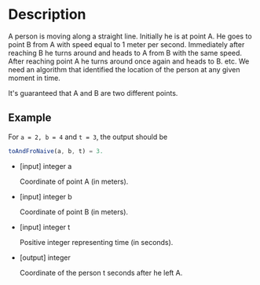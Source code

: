 # Description

A person is moving along a straight line. Initially he is at point A. He goes to point B from A with speed equal to 1 meter per second. Immediately after reaching B he turns around and heads to A from B with the same speed. After reaching point A he turns around once again and heads to B. etc. We need an algorithm that identified the location of the person at any given moment in time.

It's guaranteed that A and B are two different points.

## Example

For `a = 2, b = 4` and `t = 3`, the output should be

```javascript
toAndFroNaive(a, b, t) = 3.
```

- [input] integer a

  Coordinate of point A (in meters).

- [input] integer b

  Coordinate of point B (in meters).

- [input] integer t

  Positive integer representing time (in seconds).

- [output] integer

  Coordinate of the person t seconds after he left A.
